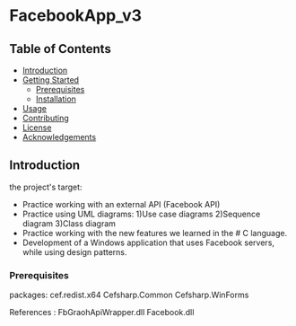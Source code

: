 # FacebookApp_v3

## Table of Contents
- [Introduction](#introduction)
- [Getting Started](#getting-started)
  - [Prerequisites](#prerequisites)
  - [Installation](#installation)
- [Usage](#usage)
- [Contributing](#contributing)
- [License](#license)
- [Acknowledgements](#acknowledgements)

## Introduction
the project's target:
* Practice working with an external API (Facebook API)
* Practice using UML diagrams:
1)Use case diagrams
2)Sequence diagram
3)Class diagram
* Practice working with the new features we learned in the # C language.
* Development of a Windows application that uses Facebook servers,
while using design patterns.

### Prerequisites

packages:
cef.redist.x64
Cefsharp.Common
Cefsharp.WinForms

References :
FbGraohApiWrapper.dll
Facebook.dll
